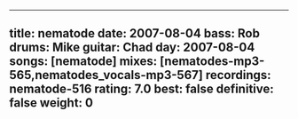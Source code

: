 
---
title: nematode
date: 2007-08-04
bass:	Rob
drums:	Mike
guitar:	Chad
day: 2007-08-04
songs: [nematode]
mixes: [nematodes-mp3-565,nematodes_vocals-mp3-567]
recordings: nematode-516
rating: 7.0
best: false
definitive: false
weight: 0
---
